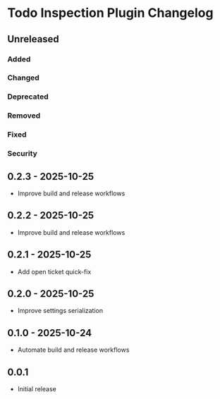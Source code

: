 <!-- Keep a Changelog guide -> https://keepachangelog.com -->

# Todo Inspection Plugin Changelog

## Unreleased

### Added

### Changed

### Deprecated

### Removed

### Fixed

### Security

## 0.2.3 - 2025-10-25

- Improve build and release workflows

## 0.2.2 - 2025-10-25

- Improve build and release workflows

## 0.2.1 - 2025-10-25

- Add open ticket quick-fix

## 0.2.0 - 2025-10-25

- Improve settings serialization

## 0.1.0 - 2025-10-24

- Automate build and release workflows

## 0.0.1

- Initial release
